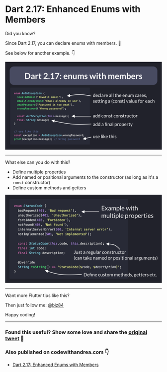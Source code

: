 # Dart 2.17: Enhanced Enums with Members

Did you know?

Since Dart 2.17, you can declare enums with members. 🚀

See below for another example. 👇

![](050.1-enums-members.png)

---

What else can you do with this?

- Define multiple properties
- Add named or positional arguments to the constructor (as long as it's a `const` constructor)
- Define custom methods and getters

![](050.2-enums-multiple-members.png)

---

Want more Flutter tips like this?

Then just follow me: [@biz84](https://twitter.com/biz84)

Happy coding!

---

### Found this useful? Show some love and share the [original tweet](https://twitter.com/biz84/status/1523919468283453440) 🙏

### Also published on codewithandrea.com 👇

- [Dart 2.17: Enhanced Enums with Members](https://codewithandrea.com/tips/enums-with-members-dart-2.17)